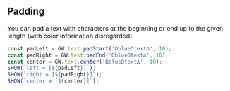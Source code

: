 
## Padding

You can pad a text with characters at the beginning or end up to the given length (with color information disregarded).

```js
const padLeft = GW.text.padStart('ΩblueΩtext∆', 10);
const padRight = GW.text.padEnd('ΩblueΩtext∆', 10);
const center = GW.text.center('ΩblueΩtext∆', 10);
SHOW(`left = [${padLeft}]`);
SHOW(`right = [${padRight}]`);
SHOW(`center = [${center}]`);
```


